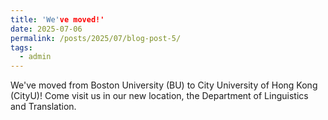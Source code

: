 ```yaml
---
title: 'We've moved!'
date: 2025-07-06
permalink: /posts/2025/07/blog-post-5/
tags:
  - admin
---
```


We've moved from Boston University (BU) to City University of Hong Kong (CityU)! Come visit us in our new location, the Department of Linguistics and Translation. 
